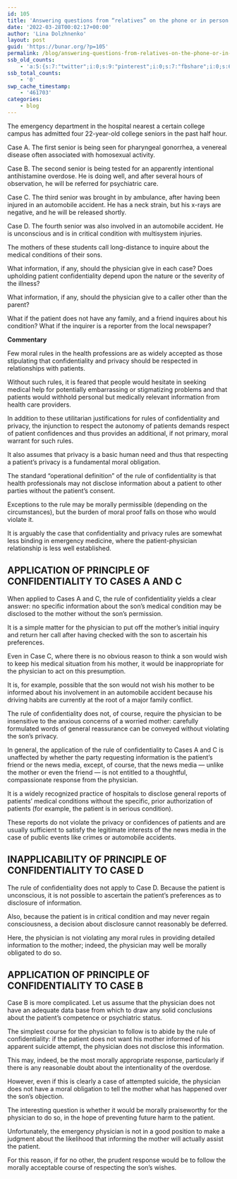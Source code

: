 ```yaml
---
id: 105
title: 'Answering questions from “relatives” on the phone or in person'
date: '2022-03-28T00:02:17+00:00'
author: 'Lina Dolzhnenko'
layout: post
guid: 'https://bunar.org/?p=105'
permalink: /blog/answering-questions-from-relatives-on-the-phone-or-in-person.html
ssb_old_counts:
    - 'a:5:{s:7:"twitter";i:0;s:9:"pinterest";i:0;s:7:"fbshare";i:0;s:6:"reddit";i:0;s:6:"tumblr";N;}'
ssb_total_counts:
    - '0'
swp_cache_timestamp:
    - '461703'
categories:
    - blog
---
```


The emergency department in the hospital nearest a certain college campus has admitted four 22-year-old college seniors in the past half hour.

Case A. The first senior is being seen for pharyngeal gonorrhea, a venereal disease often associated with homosexual activity.

Case B. The second senior is being tested for an apparently intentional antihistamine overdose. He is doing well, and after several hours of observation, he will be referred for psychiatric care.

Case C. The third senior was brought in by ambulance, after having been injured in an automobile accident. He has a neck strain, but his x-rays are negative, and he will be released shortly.

Case D. The fourth senior was also involved in an automobile accident. He is uncon­scious and is in critical condition with multisystem injuries.

The mothers of these students call long-distance to inquire about the medical conditions of their sons.

What information, if any, should the physician give in each case? Does upholding patient confidentiality depend upon the nature or the severity of the illness?

What information, if any, should the physician give to a caller other than the parent?

What if the patient does not have any family, and a friend inquires about his condition? What if the inquirer is a reporter from the local newspaper?

**Commentary**

Few moral rules in the health professions are as widely accepted as those stipulating that confidentiality and privacy should be respected in relationships with patients.

With­out such rules, it is feared that people would hesitate in seeking medical help for potentially embarrassing or stigmatizing problems and that patients would withhold personal but medically relevant information from health care providers.

In addition to these utilitarian justifications for rules of confidentiality and privacy, the injunction to respect the autonomy of patients demands respect of patient confidences and thus provides an additional, if not primary, moral warrant for such rules.

It also assumes that privacy is a basic human need and thus that respecting a patient’s privacy is a fundamental moral obligation.

The standard “operational definition” of the rule of confidentiality is that health professionals may not disclose information about a patient to other parties without the patient’s consent.

Exceptions to the rule may be morally permissible (depending on the circumstances), but the burden of moral proof falls on those who would violate it.

It is arguably the case that confidentiality and privacy rules are somewhat less binding in emergency medicine, where the patient-physician relationship is less well established.

## **APPLICATION OF PRINCIPLE OF CONFIDENTIALITY TO CASES A AND С**

When applied to Cases A and C, the rule of confidentiality yields a clear answer: no specific information about the son’s medical condition may be disclosed to the mother without the son’s permission.

It is a simple matter for the physician to put off the mother’s initial inquiry and return her call after having checked with the son to ascertain his preferences.

Even in Case C, where there is no obvious reason to think a son would wish to keep his medical situation from his mother, it would be inappropriate for the physician to act on this presumption.

It is, for example, possible that the son would not wish his mother to be informed about his involvement in an automobile accident because his driving habits are currently at the root of a major family conflict.

The rule of confidentiality does not, of course, require the physician to be insensitive to the anxious concerns of a worried mother: carefully formulated words of general reassurance can be conveyed without violating the son’s privacy.

In general, the application of the rule of confidentiality to Cases A and С is unaffected by whether the party requesting information is the patient’s friend or the news media, except, of course, that the news media — unlike the mother or even the friend — is not entitled to a thoughtful, compassionate response from the physician.

It is a widely recognized practice of hospitals to disclose general reports of patients’ medical conditions without the specific, prior authorization of patients (for example, the patient is in serious condition).

These reports do not violate the privacy or confidences of patients and are usually sufficient to satisfy the legitimate interests of the news media in the case of public events like crimes or automobile accidents.

## **INAPPLICABILITY OF PRINCIPLE OF CONFIDENTIALITY TO CASE D**

The rule of confidentiality does not apply to Case D. Because the patient is un­conscious, it is not possible to ascertain the patient’s preferences as to disclosure of information.

Also, because the patient is in critical condition and may never regain consciousness, a decision about disclosure cannot reasonably be deferred.

Here, the physician is not violating any moral rules in providing detailed information to the mother; indeed, the physician may well be morally obligated to do so.

## **APPLICATION OF PRINCIPLE OF CONFIDENTIALITY TO CASE В**

Case В is more complicated. Let us assume that the physician does not have an adequate data base from which to draw any solid conclusions about the patient’s com­petence or psychiatric status.

The simplest course for the physician to follow is to abide by the rule of confidentiality: if the patient does not want his mother informed of his apparent suicide attempt, the physician does not disclose this information.

This may, indeed, be the most morally appropriate response, particularly if there is any reasonable doubt about the intentionality of the overdose.

However, even if this is clearly a case of attempted suicide, the physician does not have a moral obligation to tell the mother what has happened over the son’s objection.

The interesting question is whether it would be morally praiseworthy for the physician to do so, in the hope of preventing future harm to the patient.

Unfortunately, the emergency physician is not in a good position to make a judgment about the likelihood that informing the mother will actually assist the patient.

For this reason, if for no other, the prudent response would be to follow the morally acceptable course of respecting the son’s wishes.